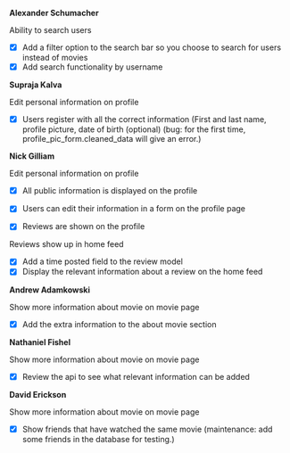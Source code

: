**Alexander Schumacher**

Ability to search users
- [x] Add a filter option to the search bar so you choose to search for users instead of movies
- [x] Add search functionality by username

**Supraja Kalva**

Edit personal information on profile
- [x] Users register with all the correct information (First and last name, profile picture, date of birth (optional)
(bug: for the first time, profile_pic_form.cleaned_data will give an error.)

**Nick Gilliam**

Edit personal information on profile
- [x] All public information is displayed on the profile
- [x] Users can edit their information in a form on the profile page

- [x] Reviews are shown on the profile

Reviews show up in home feed
- [x] Add a time posted field to the review model
- [x] Display the relevant information about a review on the home feed

**Andrew Adamkowski**

Show more information about movie on movie page
- [x] Add the extra information to the about movie section

**Nathaniel Fishel**

Show more information about movie on movie page
- [x] Review the api to see what relevant information can be added

**David Erickson**

Show more information about movie on movie page
- [x] Show friends that have watched the same movie
(maintenance: add some friends in the database for testing.)

